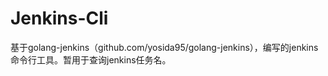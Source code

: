 # Jenkins-Cli
基于golang-jenkins（github.com/yosida95/golang-jenkins），编写的jenkins命令行工具。暂用于查询jenkins任务名。
